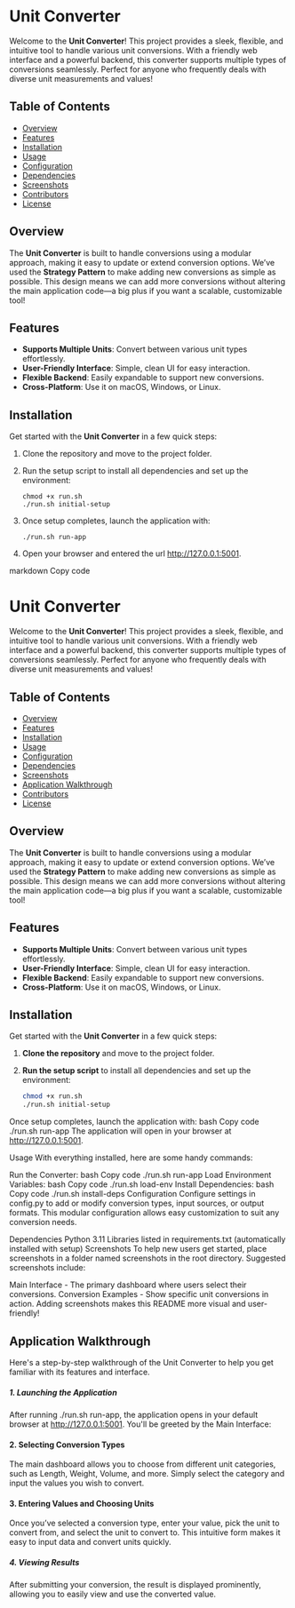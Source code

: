 # Unit Converter

Welcome to the **Unit Converter**! This project provides a sleek, flexible, and intuitive tool to handle various unit conversions. With a friendly web interface and a powerful backend, this converter supports multiple types of conversions seamlessly. Perfect for anyone who frequently deals with diverse unit measurements and values!

## Table of Contents

- [Overview](#overview)
- [Features](#features)
- [Installation](#installation)
- [Usage](#usage)
- [Configuration](#configuration)
- [Dependencies](#dependencies)
- [Screenshots](#screenshots)
- [Contributors](#contributors)
- [License](#license)

## Overview

The **Unit Converter** is built to handle conversions using a modular approach, making it easy to update or extend conversion options. We’ve used the **Strategy Pattern** to make adding new conversions as simple as possible. This design means we can add more conversions without altering the main application code—a big plus if you want a scalable, customizable tool!

## Features

- **Supports Multiple Units**: Convert between various unit types effortlessly.
- **User-Friendly Interface**: Simple, clean UI for easy interaction.
- **Flexible Backend**: Easily expandable to support new conversions.
- **Cross-Platform**: Use it on macOS, Windows, or Linux.

## Installation

Get started with the **Unit Converter** in a few quick steps:

1. Clone the repository and move to the project folder.
2. Run the setup script to install all dependencies and set up the environment:

   ```
   chmod +x run.sh
   ./run.sh initial-setup
   ```
3. Once setup completes, launch the application with:

    ```
    ./run.sh run-app
    ```

4. Open your browser and entered the url http://127.0.0.1:5001.




markdown
Copy code
# Unit Converter

Welcome to the **Unit Converter**! This project provides a sleek, flexible, and intuitive tool to handle various unit conversions. With a friendly web interface and a powerful backend, this converter supports multiple types of conversions seamlessly. Perfect for anyone who frequently deals with diverse unit measurements and values!

## Table of Contents

- [Overview](#overview)
- [Features](#features)
- [Installation](#installation)
- [Usage](#usage)
- [Configuration](#configuration)
- [Dependencies](#dependencies)
- [Screenshots](#screenshots)
- [Application Walkthrough](#application-walkthrough)
- [Contributors](#contributors)
- [License](#license)

## Overview

The **Unit Converter** is built to handle conversions using a modular approach, making it easy to update or extend conversion options. We’ve used the **Strategy Pattern** to make adding new conversions as simple as possible. This design means we can add more conversions without altering the main application code—a big plus if you want a scalable, customizable tool!

## Features

- **Supports Multiple Units**: Convert between various unit types effortlessly.
- **User-Friendly Interface**: Simple, clean UI for easy interaction.
- **Flexible Backend**: Easily expandable to support new conversions.
- **Cross-Platform**: Use it on macOS, Windows, or Linux.

## Installation

Get started with the **Unit Converter** in a few quick steps:

1. **Clone the repository** and move to the project folder.
2. **Run the setup script** to install all dependencies and set up the environment:

   ```bash
   chmod +x run.sh
   ./run.sh initial-setup
Once setup completes, launch the application with:
bash
Copy code
./run.sh run-app
The application will open in your browser at http://127.0.0.1:5001.

Usage
With everything installed, here are some handy commands:

Run the Converter:
bash
Copy code
./run.sh run-app
Load Environment Variables:
bash
Copy code
./run.sh load-env
Install Dependencies:
bash
Copy code
./run.sh install-deps
Configuration
Configure settings in config.py to add or modify conversion types, input sources, or output formats. This modular configuration allows easy customization to suit any conversion needs.

Dependencies
Python 3.11
Libraries listed in requirements.txt (automatically installed with setup)
Screenshots
To help new users get started, place screenshots in a folder named screenshots in the root directory. Suggested screenshots include:

Main Interface - The primary dashboard where users select their conversions.
Conversion Examples - Show specific unit conversions in action.
Adding screenshots makes this README more visual and user-friendly!

## Application Walkthrough
Here's a step-by-step walkthrough of the Unit Converter to help you get familiar with its features and interface.

##### 1. Launching the Application
After running ./run.sh run-app, the application opens in your default browser at http://127.0.0.1:5001. You'll be greeted by the Main Interface:


#### 2. Selecting Conversion Types
The main dashboard allows you to choose from different unit categories, such as Length, Weight, Volume, and more. Simply select the category and input the values you wish to convert.


#### 3. Entering Values and Choosing Units
Once you’ve selected a conversion type, enter your value, pick the unit to convert from, and select the unit to convert to. This intuitive form makes it easy to input data and convert units quickly.


##### 4. Viewing Results
After submitting your conversion, the result is displayed prominently, allowing you to easily view and use the converted value.